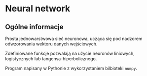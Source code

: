 # Neural network

## Ogólne informacje
Prosta jednowarstwowa sieć neuronowa, ucząca się pod nadzorem odwzorowania wektoru danych wejściowych.

Zdefiniowane funkcje pozwalają na użycie neuronów liniowych, logistycznych lub tangensa-hiperbolicznego.

Program napisany w Pythonie z wykorzystaniem bilbioteki `numpy`.
